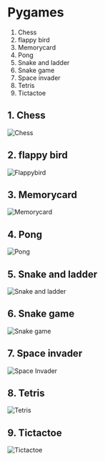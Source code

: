 # Pygames

1. Chess
2. flappy bird
3. Memorycard 
4. Pong
5. Snake and ladder
6. Snake game
7. Space invader
8. Tetris
9. Tictactoe

## 1. Chess
![Chess]()

## 2. flappy bird
![Flappybird](/flappy_bird/Flappybird.png)

## 3. Memorycard
![Memorycard](/Memorycard_game/Game.png)

## 4. Pong
![Pong](/Pong/Pong.png)

## 5. Snake and ladder
![Snake and ladder](/Snake%20And%20Ladder/Snake_and_ladder.png)

## 6. Snake game
![Snake game](/Snake_game/Snake_game.png)

## 7. Space invader
![Space Invader](/SpaceInvader/Space_invader.png)

## 8. Tetris
![Tetris](/Tetris_game/Tetris.png)

## 9. Tictactoe
![Tictactoe](/TicTacToe/Tictactoe.png)